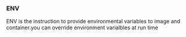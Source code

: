 ### ENV

ENV is the instruction to provide environmental variables to image and container.you can override environment varialbles at run time 
